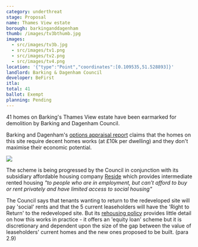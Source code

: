 ```yaml
---
category: underthreat
stage: Proposal 
name: Thames View estate 
borough: barkinganddagenham
thumb: /images/tv3bthumb.jpg
images:
  - src/images/tv3b.jpg
  - src/images/tv1.png
  - src/images/tv2.png
  - src/images/tv4.png
location: '{"type":"Point","coordinates":[0.109535,51.528893]}'
landlord: Barking & Dagenham Council
developer: BeFirst
itla:
total: 41
ballot: Exempt
planning: Pending
---
```

41 homes on Barking's Thames View estate have been earmarked for demolition by Barking and Dagenham Council.

Barking and Dagenham's [options appraisal report](https://modgov.lbbd.gov.uk/internet/documents/s87069/Estate%20Renewal%20Programme%20Report%20-%20App.%201%20Options%20Appraisal.pdf) claims that the homes on this site require decent homes works (at £10k per dwelling) and they don't maximise their economic potential.

<img src="/images/tveconomic.png" class="img-fluid rounded img-thumbnail">

The scheme is being progressed by the Council in conjunction with its subsidiary affordable housing company [Reside](https://www.lbbd.gov.uk/affordable-rents-reside-housing) which provides intermediate rented housing _"to people who are in employment, but can’t afford to buy or rent privately and have limited access to social housing"_

The Council says that tenants wanting to return to the redeveloped site will pay 'social' rents and that the 5 current leaseholders will have the 'Right to Return' to the redeveloped site. But its [rehousing policy](https://modgov.lbbd.gov.uk/Internet/documents/s131918/Estate%20Renewal%20Report.pdf) provides little detail on how this works in practice - it offers an 'equity loan' scheme but it is discretionary and dependent upon the size of the gap between the value of leaseholders' current homes and the new ones proposed to be built. (para 2.9) 

